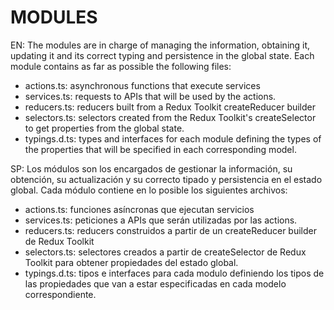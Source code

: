 # MODULES

EN: The modules are in charge of managing the information, obtaining it, updating it and its correct typing and persistence in the global state.
Each module contains as far as possible the following files:

- actions.ts: asynchronous functions that execute services
- services.ts: requests to APIs that will be used by the actions.
- reducers.ts: reducers built from a Redux Toolkit createReducer builder
- selectors.ts: selectors created from the Redux Toolkit's createSelector to get properties from the global state.
- typings.d.ts: types and interfaces for each module defining the types of the properties that will be specified in each corresponding model.

SP: Los módulos son los encargados de gestionar la información, su obtención, su actualización y su correcto tipado y persistencia en el estado global.
Cada módulo contiene en lo posible los siguientes archivos:

- actions.ts: funciones asíncronas que ejecutan servicios
- services.ts: peticiones a APIs que serán utilizadas por las actions.
- reducers.ts: reducers construidos a partir de un createReducer builder de Redux Toolkit
- selectors.ts: selectores creados a partir de createSelector de Redux Toolkit para obtener propiedades del estado global.
- typings.d.ts: tipos e interfaces para cada modulo definiendo los tipos de las propiedades que van a estar especificadas en cada modelo correspondiente.
